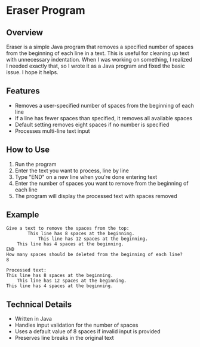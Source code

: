 # Eraser Program

## Overview
Eraser is a simple Java program that removes a specified number of spaces from the beginning of each line in a text. This is useful for cleaning up text with unnecessary indentation.
When I was working on something, I realized I needed exactly that, so I wrote it as a Java program and fixed the basic issue. I hope it helps.

## Features
- Removes a user-specified number of spaces from the beginning of each line
- If a line has fewer spaces than specified, it removes all available spaces
- Default setting removes eight spaces if no number is specified
- Processes multi-line text input

## How to Use
1. Run the program
2. Enter the text you want to process, line by line
3. Type "END" on a new line when you're done entering text
4. Enter the number of spaces you want to remove from the beginning of each line
5. The program will display the processed text with spaces removed

## Example
```
Give a text to remove the spaces from the top:
        This line has 8 spaces at the beginning.
            This line has 12 spaces at the beginning.
    This line has 4 spaces at the beginning.
END
How many spaces should be deleted from the beginning of each line?
8

Processed text:
This line has 8 spaces at the beginning.
    This line has 12 spaces at the beginning.
This line has 4 spaces at the beginning.
```

## Technical Details
- Written in Java
- Handles input validation for the number of spaces
- Uses a default value of 8 spaces if invalid input is provided
- Preserves line breaks in the original text
